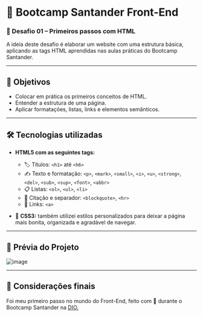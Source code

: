 # 🚀 Bootcamp Santander Front-End  
### 📘 Desafio 01 – Primeiros passos com HTML

A ideia deste desafio é elaborar um website com uma estrutura básica, aplicando as tags HTML aprendidas nas aulas práticas do Bootcamp Santander.

---

## 🎯 Objetivos
 - Colocar em prática os primeiros conceitos de HTML.
 - Entender a estrutura de uma página.
 - Aplicar formatações, listas, links e elementos semânticos.

---

## 🛠 Tecnologias utilizadas

- **HTML5 com as seguintes tags:**
  - 🏷️ Títulos: `<h1>` até `<h6>`
  - ✍️ Texto e formatação: `<p>`, `<mark>`, `<small>`, `<i>`, `<u>`, `<strong>`, `<del>`, `<sub>`, `<sup>`, `<font>`, `<abbr>`
  - 📋 Listas: `<ol>`, `<ul>`, `<li>`
  - 💬 Citação e separador: `<blockquote>`, `<hr>`
  - 🔗 Links: `<a>`

- 🎨 **CSS3:** também utilizei estilos personalizados para deixar a página mais bonita, organizada e agradável de navegar.

---

## 📸 Prévia do Projeto
![image](https://github.com/user-attachments/assets/85e225d6-91a2-424c-a862-3c9dd1c82e25)

---

## 💙 Considerações finais
Foi meu primeiro passo no mundo do Front-End, feito com 💙 durante o Bootcamp Santander na [DIO.](https://dio.me)

